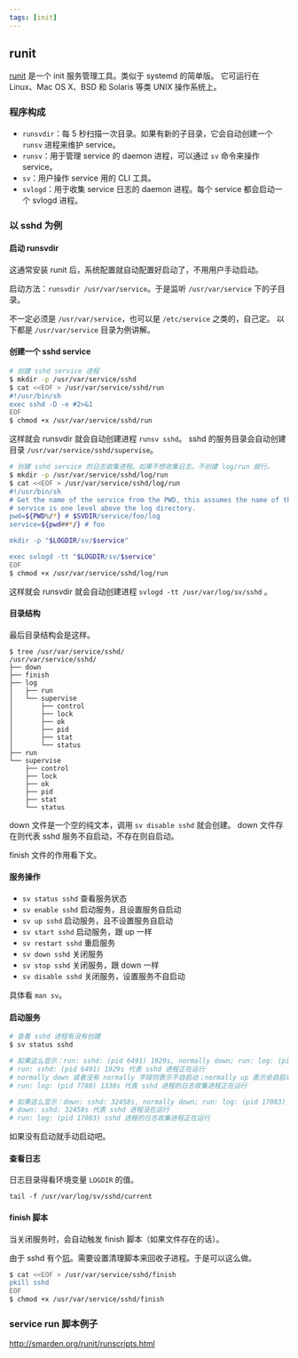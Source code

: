 ```yaml
---
tags: [init]
---
```

## runit

[runit](http://smarden.org/runit/) 是一个 init 服务管理工具。类似于 systemd 的简单版。
它可运行在 Linux、Mac OS X、BSD 和 Solaris 等类 UNIX 操作系统上。

### 程序构成

- `runsvdir`：每 5 秒扫描一次目录。如果有新的子目录，它会自动创建一个 `runsv` 进程来维护 service。
- `runsv`：用于管理 service 的 daemon 进程，可以通过 `sv` 命令来操作 service。
- `sv`：用户操作 service 用的 CLI 工具。
- `svlogd`：用于收集 service 日志的 daemon 进程。每个 service 都会启动一个 svlogd 进程。

### 以 sshd 为例

#### 启动 runsvdir

这通常安装 runit 后，系统配置就自动配置好启动了，不用用户手动启动。

启动方法：`runsvdir /usr/var/service`。于是监听 `/usr/var/service` 下的子目录。

不一定必须是 `/usr/var/service`，也可以是 `/etc/service` 之类的，自己定。
以下都是 `/usr/var/service` 目录为例讲解。

#### 创建一个 sshd service

```sh
# 创建 sshd service 进程
$ mkdir -p /usr/var/service/sshd
$ cat <<EOF > /usr/var/service/sshd/run
#!/usr/bin/sh
exec sshd -D -e #2>&1
EOF
$ chmod +x /usr/var/service/sshd/run
```

这样就会 runsvdir 就会自动创建进程 `runsv sshd`。
sshd 的服务目录会自动创建目录 `/usr/var/service/sshd/supervise`。

```sh
# 创建 sshd service 的日志收集进程。如果不想收集日志，不创建 log/run 就行。
$ mkdir -p /usr/var/service/sshd/log/run
$ cat <<EOF > /usr/var/service/sshd/log/run
#!/usr/bin/sh
# Get the name of the service from the PWD, this assumes the name of the
# service is one level above the log directory.
pwd=${PWD%/*} # $SVDIR/service/foo/log
service=${pwd##*/} # foo

mkdir -p "$LOGDIR/sv/$service"

exec svlogd -tt "$LOGDIR/sv/$service"
EOF
$ chmod +x /usr/var/service/sshd/log/run
```

这样就会 runsvdir 就会自动创建进程 `svlogd -tt /usr/var/log/sv/sshd` 。

#### 目录结构

最后目录结构会是这样。

```
$ tree /usr/var/service/sshd/
/usr/var/service/sshd/
├── down
├── finish
├── log
│   ├── run
│   └── supervise
│       ├── control
│       ├── lock
│       ├── ok
│       ├── pid
│       ├── stat
│       └── status
├── run
└── supervise
    ├── control
    ├── lock
    ├── ok
    ├── pid
    ├── stat
    └── status
```

down 文件是一个空的纯文本，调用 `sv disable sshd` 就会创建。
down 文件存在则代表 sshd 服务不自启动，不存在则自启动。

finish 文件的作用看下文。

#### 服务操作

- `sv status sshd` 查看服务状态
- `sv enable sshd` 启动服务，且设置服务自启动
- `sv up sshd` 启动服务，且不设置服务自启动
- `sv start sshd` 启动服务，跟 up 一样
- `sv restart sshd` 重启服务
- `sv down sshd` 关闭服务
- `sv stop sshd` 关闭服务，跟 down 一样
- `sv disable sshd` 关闭服务，设置服务不自启动

具体看 `man sv`。

#### 启动服务

```sh
# 查看 sshd 进程有没有创建
$ sv status sshd

# 如果这么显示：run: sshd: (pid 6491) 1929s, normally down; run: log: (pid 7780) 1338s
# run: sshd: (pid 6491) 1929s 代表 sshd 进程正在运行
# normally down 或者没有 normally 字段则表示不自启动；normally up 表示会自启动
# run: log: (pid 7780) 1338s 代表 sshd 进程的日志收集进程正在运行

# 如果这么显示：down: sshd: 32458s, normally down; run: log: (pid 17083) 32458s
# down: sshd: 32458s 代表 sshd 进程没在运行
# run: log: (pid 17083) sshd 进程的日志收集进程正在运行
```

如果没有启动就手动启动吧。

#### 查看日志

日志目录得看环境变量 `LOGDIR` 的值。

`tail -f /usr/var/log/sv/sshd/current`

#### finish 脚本

当关闭服务时，会自动触发 finish 脚本（如果文件存在的话）。

由于 sshd 有个[坑](./sshd--R.md)。需要设置清理脚本来回收子进程。于是可以这么做。

```sh
$ cat <<EOF > /usr/var/service/sshd/finish
pkill sshd
EOF
$ chmod +x /usr/var/service/sshd/finish
```


### service run 脚本例子

http://smarden.org/runit/runscripts.html
